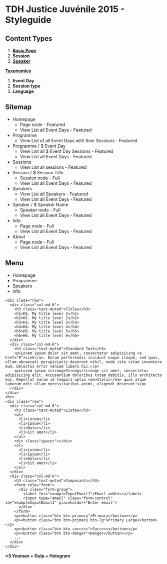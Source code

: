 # TDH Justice Juvénile 2015 - Styleguide

## Content Types

1. [**Basic Page**](tdh_justice_juvenile_-_basic_page.html)
2. [**Session**](tdh_justice_juvenile_-_session.html)
3. [**Speaker**](tdh_justice_juvenile_-_speaker.html)

**[Taxonomies](tdh_justice_juvenile_-_taxonomies.html)**

1. **Event Day**
2. **Session type**
3. **Language**

## Sitemap

- Homepage
  - Page node - Featured
  - View List all Event Days - Featured
- Programme
  - View List of all Event Days with their Sessions - Featured
- Programme / $ Event Day 
  - View List all $ Event Day Sessions - Featured
  - View List all Event Days - Featured
- Sessions
  - View List all sessions - Featured
- Session / $ Session Title
  - Session node - Full
  - View List all Event Days - Featured
- Speakers
  - View List all Speakers - Featured
  - View List all Event Days - Featured
- Speaker / $ Speaker Name
  - Speaker node - Full
  - View List all Event Days - Featured
- Info
  - Page node - Full
  - View List all Event Days - Featured
- About
  - Page node - Full
  - View List all Event Days - Featured

## Menu
 
- Homepage
- Programme
- Speakers
- Info

```none_example
<div class="row">
  <div class="col-md-6">
    <h3 class="text-muted">Titles</h3>
    <h1>H1. My title level 1</h1>
    <h2>H2. My title level 2</h2>
    <h3>H3. My title level 3</h3>
    <h4>H4. My title level 4</h4>
    <h5>H5. My title level 5</h5>
    <h6>H6. My title level 6</h6>
  </div>
  <div class="col-md-6">
    <h3 class="text-muted">Standard Text</h3>
    <p>Lorem ipsum dolor sit amet, consectetur adipisicing <a href="#">Link</a>. Earum perferendis incidunt eaque itaque, sed quos, ullam obcaecati perspiciatis deserunt nihil, unde iste vitae inventore eum. Delectus error veniam libero hic.</p>
    <p>Lorem ipsum <strong>Strong</strong> sit amet, consectetur adipisicing elit. Accusantium doloribus totam debitis, illo architecto eos. Repellat earum id tempora optio <em>Italic</em> quas atque laborum odit ullam necessitatibus animi, eligendi deserunt!</p>
  </div>
</div>
<hr>
<div class="row">
  <div class="col-md-6">
    <h3 class="text-muted">Listes</h3>
    <ul>
      <li>Lorem</li>
      <li>Ipsum</li>
      <li>Dolor</li>
      <li>Sit amet</li>
    </ul>
    <div class="spacer"></div>
    <ol>
      <li>Lorem</li>
      <li>Ipsum</li>
      <li>Dolor</li>
      <li>Sit amet</li>
    </ol>
  </div>
  <div class="col-md-6">
    <h3 class="text-muted">Composants</h3>
    <form role="form">
      <div class="form-group">
        <label for="exampleInputEmail1">Email address</label>
        <input type="email" class="form-control" id="exampleInputEmail1" placeholder="Enter email">
      </div>
    </form>
    <p><button class="btn btn-primary">Primary</button></p>
    <p><button class="btn btn-primary btn-lg">Primary Large</button></p>
    <p><button class="btn btn-success">Success</button></p>
    <p><button class="btn btn-danger">Danger</button></p>
    ...
  </div>
</div>
```

**<3 Yeoman + Gulp + Hologram**